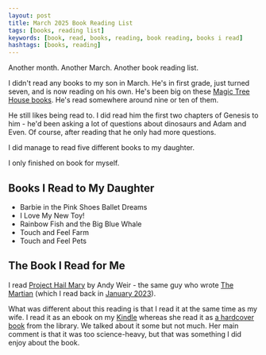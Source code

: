 ```yaml
---
layout: post
title: March 2025 Book Reading List
tags: [books, reading list]
keywords: [book, read, books, reading, book reading, books i read]
hashtags: [books, reading]
---
```


Another month. Another March. Another book reading list.

I didn't read any books to my son in March. He's in first grade, just turned seven, and is now reading on his own. He's been big on these [Magic Tree House books](https://www.amazon.com/s?k=Magic+Tree+House+books&tag=hendrixjoseph-20). He's read somewhere around nine or ten of them.

He still likes being read to. I did read him the first two chapters of Genesis to him - he'd been asking a lot of questions about dinosaurs and Adam and Even. Of course, after reading that he only had more questions.

I did manage to read five different books to my daughter.

I only finished on book for myself.

## Books I Read to My Daughter

* Barbie in the Pink Shoes Ballet Dreams
* I Love My New Toy!
* Rainbow Fish and the Big Blue Whale
* Touch and Feel Farm
* Touch and Feel Pets

## The Book I Read for Me

I read [Project Hail Mary](https://www.amazon.com/Project-Hail-Mary-Andy-Weir-ebook/dp/B08FHBV4ZX/?tag=hendrixjoseph-20) by Andy Weir - the same guy who wrote [The Martian](https://www.amazon.com/Martian-Novel-Andy-Weir-ebook/dp/B00EMXBDMA/?tag=hendrixjoseph-20) (which I read back in [January 2023](https://www.joehxblog.com/january-2023-book-reading-list/)).

What was different about this reading is that I read it at the same time as my wife. I read it as an ebook on my [Kindle](https://www.amazon.com/s?k=kindle&tag=hendrixjoseph-20) whereas she read it as [a hardcover book](https://www.amazon.com/Project-Hail-Mary-Andy-Weir/dp/0593135202/?tag=hendrixjoseph-20) from the library. We talked about it some but not much. Her main comment is that it was too science-heavy, but that was something I did enjoy about the book.
